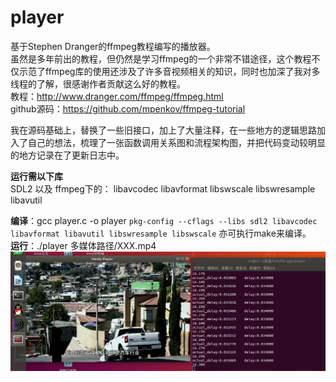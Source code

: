# player  
基于Stephen Dranger的ffmpeg教程编写的播放器。  
虽然是多年前出的教程，但仍然是学习ffmpeg的一个非常不错途径，这个教程不仅示范了ffmpeg库的使用还涉及了许多音视频相关的知识，同时也加深了我对多线程的了解，很感谢作者贡献这么好的教程。  
教程：http://www.dranger.com/ffmpeg/ffmpeg.html  
github源码：https://github.com/mpenkov/ffmpeg-tutorial  

我在源码基础上，替换了一些旧接口，加上了大量注释，在一些地方的逻辑思路加入了自己的想法，梳理了一张函数调用关系图和流程架构图，并把代码变动较明显的地方记录在了更新日志中。  

**运行需以下库**  
SDL2
以及
ffmpeg下的：
libavcodec
libavformat
libswscale
libswresample
libavutil  

**编译**：gcc player.c -o player `pkg-config --cflags --libs sdl2 libavcodec libavformat libavutil libswresample libswscale` 亦可执行make来编译。  
**运行**：./player 多媒体路径/XXX.mp4  
![Image text](https://raw.githubusercontent.com/ruokaic/player/main/%E7%A8%8B%E5%BA%8F%E8%BF%90%E8%A1%8C.png)
